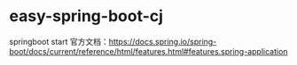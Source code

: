 # easy-spring-boot-cj
springboot start 
官方文档：https://docs.spring.io/spring-boot/docs/current/reference/html/features.html#features.spring-application